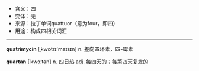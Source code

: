 - <span class="definition">含义：四</span>
- <span class="definition">变体：无</span>
- <span class="definition">来源：拉丁单词quattuor（意为four，即四）</span>
- <span class="definition">用途：构成四相关词汇</span>

---

<span class="vocabulary">**quatrimycin**</span> [ˌkwɒtrɪ'maɪsɪn] n. 差向四环素，四-霉素

<span class="vocabulary">**quartan**</span> [ˈkwɔːtən] n. 四日热 adj. 每四天的；每第四天复发的
